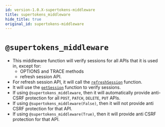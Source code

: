```yaml
---
id: version-1.0.X-supertokens-middleware
title: supertokens_middleware
hide_title: true
original_id: supertokens-middleware
---
```


# `@supertokens_middleware`
- This middleware function will verify sessions for all APIs that it is used in, except for:
    - OPTIONS and TRACE methods
    - refresh session API.
- For refresh session API, it will call the [`refreshSession`](../refresh-session) function.
- It will use the [`getSession`](../get-session) function to verify sessions.
- If using `@supertokens_middleware`, then it will automatically provide anti-CSRF protection for all `POST`, `PATCH`, `DELETE`, `PUT` APIs.
- If using `@supertokens_middleware(False)`, then it will not provide anti CSRF protection for that API.
- If using `@supertokens_middleware(True)`, then it will provide anti CSRF protection for that API.